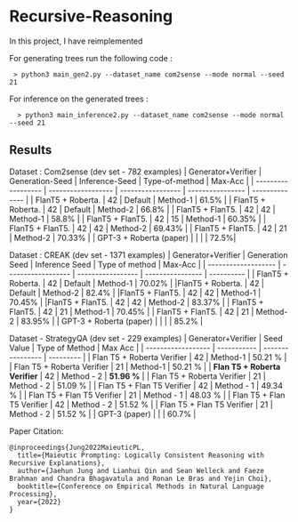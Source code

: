 # Recursive-Reasoning

In this project, I have reimplemented 

For generating trees run the following code : 

```
 > python3 main_gen2.py --dataset_name com2sense --mode normal --seed 21
```

For inference on the generated trees : 

```
  > python3 main_inference2.py --dataset_name com2sense --mode normal --seed 21
```

## Results

Dataset : Com2sense (dev set - 782 examples)
| Generator+Verifier |  Generation-Seed  | Inference-Seed  | Type-of-method |    Max-Acc |
| ------------------ | ------------------ | ----------------- | ---------------- | -------------- |
| FlanT5 + Roberta. |   42  |              Default    |             Method-1   |            61.5% |
| FlanT5 + Roberta. |   42     |           Default       |          Method-2    |           66.8% |
| FlanT5 + FlanT5.   |   42     |         42       |                  Method-1     |           58.8% |
| FlanT5 + FlanT5.  |    42     |           15      |                    Method-1   |             60.35% |
| FlanT5 + FlanT5.  |    42     |            42     |                    Method-2   |             69.43% |
| FlanT5 + FlanT5.  |    42      |          21        |                  Method-2      |          70.33% |
| GPT-3 + Roberta (paper)  | | | |                                                                                   72.5%|




Dataset : CREAK (dev set - 1371 examples)
| Generator+Verifier  |  Generation Seed  | Inference Seed  | Type of method  |   Max-Acc |
| ------------------- | ------------------ | ----------------- | ---------------- | ---------- |
| FlanT5 + Roberta. |    42    |                       Default        |         Method-1     |          70.02%  |
|FlanT5 + Roberta.  |  42        |                   Default       |          Method-2       |        82.4% |
|FlanT5 + FlanT5.   |   42          |                 42             |            Method-1      |          70.45% |
|FlanT5 + FlanT5.  |    42           |                42            |             Method-2     |           83.37% |
| FlanT5 + FlanT5. |      42         |                  21          |                Method-1   |             70.45% |
| FlanT5 + FlanT5. |     42          |                 21           |              Method-2     |           83.95% |
| GPT-3 + Roberta (paper) | | | |                                                                                    85.2% |

Dataset - StrategyQA (dev set - 229 examples)
| Generator+Verifier | Seed Value | Type of Method | Max Acc |
| ------------------ | ----------- | ---------------- | --------- |
| Flan T5 + Roberta Verifier | 42 | Method-1 | 50.21 % | 
| Flan T5 + Roberta Verifier | 21 | Method-1 | 50.21 % |
| **Flan T5 + Roberta Verifier** | 42 | Method - 2 | **51.96 %** |
| Flan T5 + Roberta Verifier | 21 | Method - 2 | 51.09 % |
| Flan T5 + Flan T5 Verifier | 42 | Method - 1 | 49.34 % |
| Flan T5 + Flan T5 Verifier | 21 | Method - 1 | 48.03 % |
| Flan T5 + Flan T5 Verifier | 42 | Method - 2 | 51.52 % |
| Flan T5 + Flan T5 Verifier | 21 | Method - 2 | 51.52 % |
| GPT-3 (paper) | | | 60.7% |

Paper Citation: 

```
@inproceedings{Jung2022MaieuticPL,
  title={Maieutic Prompting: Logically Consistent Reasoning with Recursive Explanations},
  author={Jaehun Jung and Lianhui Qin and Sean Welleck and Faeze Brahman and Chandra Bhagavatula and Ronan Le Bras and Yejin Choi},
  booktitle={Conference on Empirical Methods in Natural Language Processing},
  year={2022}
}
```


